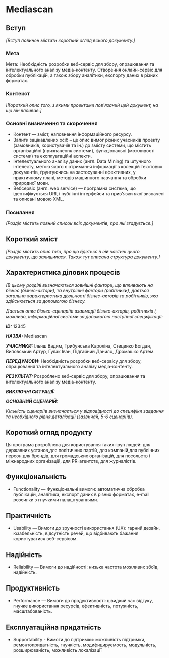 # Mediascan

## Вступ

*[Вступ повинен містити короткий огляд всього документу.]*

### Мета 

Мета: Необхідність розробки веб-сервіс для збору, опрацювання та інтелектуального аналізу медіа-контенту. Створення онлайн-сервіс для обробки публікацій, а також збору аналітики, експорту даних в різних форматах.

### Контекст

*[Короткий опис того, з якими проектами пов'язаний цей документ, на що він впливає.]*


### Основні визначення та скорочення

- Контент — зміст, наповнення інформаційного ресурсу.
- Запити зацікавлених осіб – це опис вимог різних учасників проекту (замовників, користувачів та ін.) до змісту системи, що містить організаційні (призначення системи), функціональні (можливості системи) та експлуатаційні аспекти.
- Інтелектуального аналізу даних (англ. Data Mining) та штучного інтелекту, метою якого є отримання інформації з колекцій текстових документів, ґрунтуючись на застосуванні ефективних, у практичному плані, методів машинного навчання та обробки природної мови.
- Вебсервіс (англ. web service) — програмна система, що ідентифікується URI, і публічні інтерфейси та прив'язки якої визначені та описані мовою XML.

### Посилання

*[Розділ містить повний список всіх документів, про які згадується.]*

## Короткий зміст

*[Розділ містить опис того, про що йдеться в еій частині цього документу, що залишилася. 
Також тут описана структура документу.]*

## Характеристика ділових процесів

*[В цьому розділі визначаються зовнішні фактори, що впливають на бізнес (бізнес-актори), 
та внутрішні фактори (робітники), дається загальна характеристика діяльності бізнес-акторів 
та робітників, яка здійснюється за допомогою бізнесу.*

*Дається опис бізнес-сценаріїв взаємодії бізнес-акторів, робітників і, можливо, інформаційної системи за допомогою наступної
специфікації:*

   
***ID:*** 12345
    
***НАЗВА:*** Mediascan
    
***УЧАСНИКИ:*** Ільяш Вадим, Трибунська Кароліна, Стеценко Богдан, Виповський Артур, Гулак Іван, Підгайний Данило, Дромашко Артем.

***ПЕРЕДУМОВИ:*** Необхідність розробки веб-сервісу для збору, опрацювання та інтелектуального аналізу медіа-контенту.

***РЕЗУЛЬТАТ:*** Розроблено веб-сервіс для збору, опрацювання та інтелектуального аналізу медіа-контенту.

***ВИКЛЮЧНІ СИТУАЦІЇ:***

***ОСНОВНИЙ СЦЕНАРІЙ:***

*Кількість сценаріїв визначається у відповідності до специфіки завдання та необхідного 
рівня деталізації (зазвичай, 5-6 сценаріїв).*

## Короткий огляд продукту

Ця програма розроблена для користування таких груп людей: для державних установ,для політичних партій, для компаній,для публічних персон,для брендів, для громадських організацій, для посольств і міжнародних організацій, для PR-агентств, для журналістів.

## Функціональність

- Functionality — Функціональні вимоги: автоматична обробка публікацій, аналітика, експорт даних в різних форматах, e-mail розсилки з гнучкими налаштуваннями.

## Практичність

- Usability — Вимоги до зручності використання (UX): гарний дезайн, юзабельність, відсутність речей, що відбивають бажання користуватися веб-сервісом.

## Надійність

- Reliability — Вимоги до надійності: низька частота можливих збоїв, надійність.

## Продуктивність

- Performance — Вимоги до продуктивності: швидкий час відгуку, гнучке використання ресурсів, ефективність, потужність, масштабованість.

## Експлуатаційна придатність

- Supportability - Вимоги до підтримки: можливість підтримки, ремонтопридатність, гнучкість, модифицируемость, модульність, розширюваність, можливість локалізації
